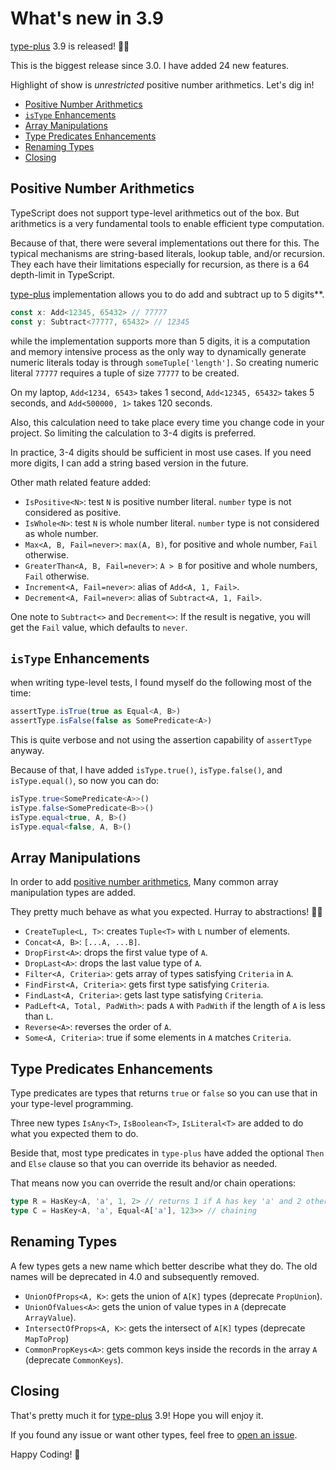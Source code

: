# What's new in 3.9 <!-- omit in toc -->

[type-plus][type-plus] 3.9 is released! 🎉🎉

This is the biggest release since 3.0. I have added 24 new features.

Highlight of show is *unrestricted* positive number arithmetics.
Let's dig in!

- [Positive Number Arithmetics](#positive-number-arithmetics)
- [`isType` Enhancements](#istype-enhancements)
- [Array Manipulations](#array-manipulations)
- [Type Predicates Enhancements](#type-predicates-enhancements)
- [Renaming Types](#renaming-types)
- [Closing](#closing)

## Positive Number Arithmetics

TypeScript does not support type-level arithmetics out of the box.
But arithmetics is a very fundamental tools to enable efficient type computation.

Because of that, there were several implementations out there for this.
The typical mechanisms are string-based literals, lookup table, and/or recursion.
They each have their limitations especially for recursion,
as there is a 64 depth-limit in TypeScript.

[type-plus][type-plus] implementation allows you to do add and subtract up to 5 digits**.

```ts
const x: Add<12345, 65432> // 77777
const y: Subtract<77777, 65432> // 12345
```

while the implementation supports more than 5 digits,
it is a computation and memory intensive process as the only way to dynamically generate numeric literals today is through `someTuple['length']`.
So creating numeric literal `77777` requires a tuple of size `77777` to be created.

On my laptop, `Add<1234, 6543>` takes 1 second,
`Add<12345, 65432>` takes 5 seconds, and `Add<500000, 1>` takes 120 seconds.

Also, this calculation need to take place every time you change code in your project.
So limiting the calculation to 3-4 digits is preferred.

In practice, 3-4 digits should be sufficient in most use cases.
If you need more digits, I can add a string based version in the future.

Other math related feature added:

- `IsPositive<N>`: test `N` is positive number literal. `number` type is not considered as positive.
- `IsWhole<N>`: test `N` is whole number literal. `number` type is not considered as whole number.
- `Max<A, B, Fail=never>`: `max(A, B)`, for positive and whole number, `Fail` otherwise.
- `GreaterThan<A, B, Fail=never>`: `A > B` for positive and whole numbers, `Fail` otherwise.
- `Increment<A, Fail=never>`: alias of `Add<A, 1, Fail>`.
- `Decrement<A, Fail=never>`: alias of `Subtract<A, 1, Fail>`.

One note to `Subtract<>` and `Decrement<>`:
If the result is negative, you will get the `Fail` value, which defaults to `never`.

## `isType` Enhancements

when writing type-level tests, I found myself do the following most of the time:

```ts
assertType.isTrue(true as Equal<A, B>)
assertType.isFalse(false as SomePredicate<A>)
```

This is quite verbose and not using the assertion capability of `assertType` anyway.

Because of that, I have added `isType.true()`, `isType.false()`, and `isType.equal()`,
so now you can do:

```ts
isType.true<SomePredicate<A>>()
isType.false<SomePredicate<B>>()
isType.equal<true, A, B>()
isType.equal<false, A, B>()
```

## Array Manipulations

In order to add [positive number arithmetics](#positive-number-arithmetics),
Many common array manipulation types are added.

They pretty much behave as what you expected. Hurray to abstractions! 👏👏

- `CreateTuple<L, T>`: creates `Tuple<T>` with `L` number of elements.
- `Concat<A, B>`: `[...A, ...B]`.
- `DropFirst<A>`: drops the first value type of `A`.
- `DropLast<A>`: drops the last value type of `A`.
- `Filter<A, Criteria>`: gets array of types satisfying `Criteria` in `A`.
- `FindFirst<A, Criteria>`: gets first type satisfying `Criteria`.
- `FindLast<A, Criteria>`: gets last type satisfying `Criteria`.
- `PadLeft<A, Total, PadWith>`: pads `A` with `PadWith` if the length of `A` is less than `L`.
- `Reverse<A>`: reverses the order of `A`.
- `Some<A, Criteria>`: true if some elements in `A` matches `Criteria`.

## Type Predicates Enhancements

Type predicates are types that returns `true` or `false` so you can use that in your type-level programming.

Three new types `IsAny<T>`, `IsBoolean<T>`, `IsLiteral<T>` are added to do what you expected them to do.

Beside that, most type predicates in `type-plus` have added the optional `Then` and `Else` clause so that you can override its behavior as needed.

That means now you can override the result and/or chain operations:

```ts
type R = HasKey<A, 'a', 1, 2> // returns 1 if A has key 'a' and 2 otherwise
type C = HasKey<A, 'a', Equal<A['a'], 123>> // chaining
```

## Renaming Types

A few types gets a new name which better describe what they do.
The old names will be deprecated in 4.0 and subsequently removed.

- `UnionOfProps<A, K>`: gets the union of `A[K]` types (deprecate `PropUnion`).
- `UnionOfValues<A>`: gets the union of value types in `A` (deprecate `ArrayValue`).
- `IntersectOfProps<A, K>`: gets the intersect of `A[K]` types (deprecate `MapToProp`)
- `CommonPropKeys<A>`: gets common keys inside the records in the array `A` (deprecate `CommonKeys`).

## Closing

That's pretty much it for [type-plus][type-plus] 3.9!
Hope you will enjoy it.

If you found any issue or want other types,
feel free to [open an issue](https://github.com/unional/type-plus/issues).

Happy Coding! 🌷

[type-plus]: https://github.com/unional/type-plus

